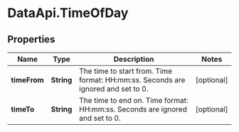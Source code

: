 # DataApi.TimeOfDay

## Properties
Name | Type | Description | Notes
------------ | ------------- | ------------- | -------------
**timeFrom** | **String** | The time to start from. Time format: HH:mm:ss. Seconds  are ignored and set to 0. | [optional] 
**timeTo** | **String** | The time to end on. Time format: HH:mm:ss. Seconds  are ignored and set to 0. | [optional] 
